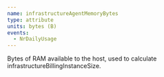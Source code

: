 ```yaml
---
name: infrastructureAgentMemoryBytes
type: attribute
units: bytes (B)
events:
  - NrDailyUsage
---
```


Bytes of RAM available to the host, used to calculate infrastructureBillingInstanceSize.